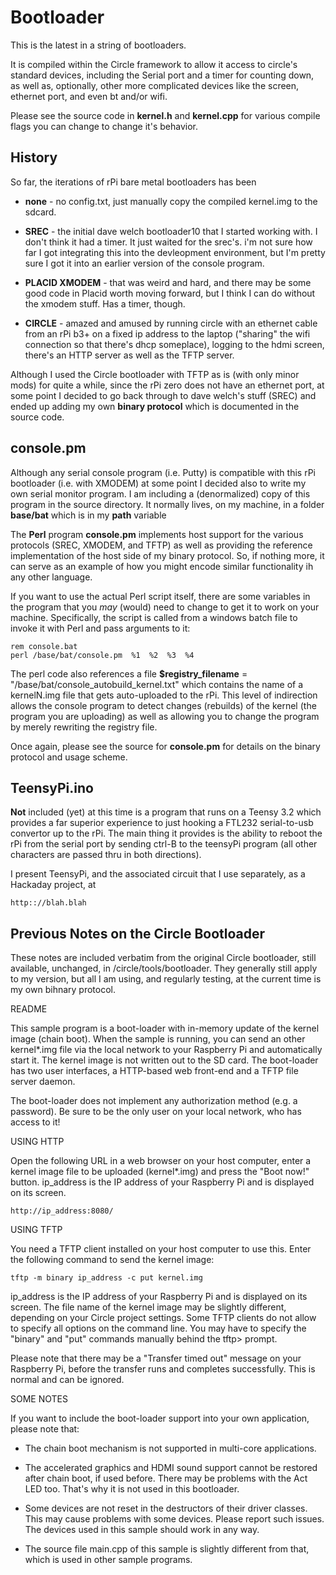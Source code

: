 Bootloader
==========

This is the latest in a string of bootloaders.

It is compiled within the Circle framework to allow it access to circle's standard devices, including the Serial port and a timer for counting down, as well as, optionally, other more complicated devices like the screen, ethernet port, and even bt and/or wifi.

Please see the source code in **kernel.h** and **kernel.cpp** for various compile flags you can change to change it's behavior.

History
-------

So far, the iterations of rPi bare metal bootloaders has been

* **none** - no config.txt, just manually copy the compiled kernel.img to the sdcard.

* **SREC** - the initial dave welch bootloader10 that I started working with. I don't think it had a timer.  It just waited for the srec's. i'm not sure how far I got integrating this into the devleopment environment, but I'm pretty sure I got it into an earlier version of the console program.
		
* **PLACID XMODEM** - that was weird and hard, and there may be some good code in Placid worth moving forward, but I think I can do without the xmodem stuff. Has a timer, though.
		
* **CIRCLE** - amazed and amused by running circle with an ethernet cable from an rPi b3+ on a fixed ip address to the laptop ("sharing" the wifi connection so that there's dhcp someplace), logging to the hdmi screen, there's an HTTP server as well as the TFTP server.
		
Although I used the Circle bootloader with TFTP as is (with only minor mods) for quite a while, since the rPi zero does not have an ethernet port, at some point I decided to go back through to dave welch's stuff (SREC) and ended up adding my own **binary protocol** which is documented in the source code.

console.pm
----------

Although any serial console program (i.e. Putty) is compatible with this rPi bootloader (i.e. with XMODEM) at some point I decided also to write my own serial monitor program.   I am including a (denormalized) copy of this program in the source directory.  It normally lives, on my machine, in a folder **base/bat** which is in my **path** variable

The **Perl** program **console.pm** implements host support for the various protocols (SREC, XMODEM, and TFTP) as well as providing the reference implementation of the host side of my binary protocol.  So, if nothing more, it can serve as an example of how you might encode similar functionality ih any other language.

If you want to use the actual Perl script itself, there are some variables in the program that you *may* (would) need to change to get it to work on your machine.  Specifically, the script is called from a windows batch file to invoke it with Perl and pass arguments to it:

    rem console.bat
    perl /base/bat/console.pm  %1  %2  %3  %4

The perl code also references a file **$registry_filename** = "/base/bat/console_autobuild_kernel.txt" which contains the name of a kernelN.img file that gets auto-uploaded to the rPi.  This level of indirection allows the console program to detect changes (rebuilds) of the kernel (the program you are uploading) as well as allowing you to change the program by merely rewriting the registry file.

Once again, please see the source for **console.pm** for details on the binary protocol and usage scheme.


TeensyPi.ino
------------

**Not** included (yet) at this time is a program that runs on a Teensy 3.2 which provides a far superior experience to just hooking a FTL232 serial-to-usb convertor up to the rPi. The main thing it provides is the ability to reboot the rPi from the serial port by sending ctrl-B to the teensyPi program (all other characters are passed thru in both directions).

I present TeensyPi, and the associated circuit that I use separately, as a Hackaday project, at

    http:://blah.blah
    
    
Previous Notes on the Circle Bootloader
---------------------------------------

These notes are included verbatim from the original Circle bootloader, still available, unchanged, in /circle/tools/bootloader.  They generally still apply to my version, but all I am using, and regularly
testing, at the current time is my own bihnary protocol.


README

This sample program is a boot-loader with in-memory update of the kernel image
(chain boot). When the sample is running, you can send an other kernel*.img
file via the local network to your Raspberry Pi and automatically start it. The
kernel image is not written out to the SD card. The boot-loader has two user
interfaces, a HTTP-based web front-end and a TFTP file server daemon.

The boot-loader does not implement any authorization method (e.g. a password).
Be sure to be the only user on your local network, who has access to it!


USING HTTP

Open the following URL in a web browser on your host computer, enter a kernel
image file to be uploaded (kernel*.img) and press the "Boot now!" button.
ip_address is the IP address of your Raspberry Pi and is displayed on its
screen.

	http://ip_address:8080/


USING TFTP

You need a TFTP client installed on your host computer to use this. Enter the
following command to send the kernel image:

	tftp -m binary ip_address -c put kernel.img

ip_address is the IP address of your Raspberry Pi and is displayed on its
screen. The file name of the kernel image may be slightly different, depending
on your Circle project settings. Some TFTP clients do not allow to specify all
options on the command line. You may have to specify the "binary" and "put"
commands manually behind the tftp> prompt.

Please note that there may be a "Transfer timed out" message on your Raspberry
Pi, before the transfer runs and completes successfully. This is normal and can
be ignored.


SOME NOTES

If you want to include the boot-loader support into your own application, please
note that:

* The chain boot mechanism is not supported in multi-core applications.

* The accelerated graphics and HDMI sound support cannot be restored after
  chain boot, if used before. There may be problems with the Act LED too.
  That's why it is not used in this bootloader.

* Some devices are not reset in the destructors of their driver classes.
  This may cause problems with some devices. Please report such issues.
  The devices used in this sample should work in any way.

* The source file main.cpp of this sample is slightly different from that,
  which is used in other sample programs.


